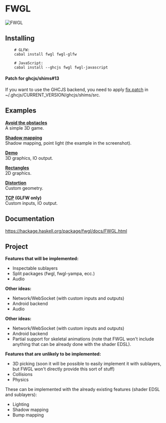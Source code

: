 FWGL
====

![FWGL](http://i.imgur.com/kWUvBCE.png)

Installing
----------

        # GLFW:
        cabal install fwgl fwgl-glfw

        # JavaScript:
        cabal install --ghcjs fwgl fwgl-javascript
        


#### Patch for ghcjs/shims#13

If you want to use the GHCJS backend, you need to apply
[fix.patch](https://github.com/ziocroc/FWGL/tree/master/fix.patch)
in ~/.ghcjs/CURRENT_VERSION/ghcjs/shims/src.

Examples
--------

**[Avoid the obstacles](http://ziocroc.github.io/FWGL/avoid)**  
A simple 3D game.

**[Shadow mapping](http://ziocroc.github.io/FWGL/shadow)**  
Shadow mapping, point light (the example in the screenshot).

**[Demo](http://ziocroc.github.io/FWGL/demo)**  
3D graphics, IO output.

**[Rectangles](http://ziocroc.github.io/FWGL/recur)**  
2D graphics.

**[Distortion](http://ziocroc.github.io/FWGL/distortion)**  
Custom geometry.

**[TCP](https://github.com/ziocroc/FWGL/tree/master/examples/io) (GLFW only)**  
Custom inputs, IO output.


Documentation
-------------

https://hackage.haskell.org/package/fwgl/docs/FWGL.html


Project
-------


**Features that will be implemented:**  

  * Inspectable sublayers
  * Split packages (fwgl, fwgl-yampa, ecc.) 
  * Audio

**Other ideas:**  
  * Network/WebSocket (with custom inputs and outputs)  
  * Android backend
  * Audio

**Other ideas:**  
  * Network/WebSocket (with custom inputs and outputs)  
  * Android backend
  * Partial support for skeletal animations (note that FWGL won't include anything that can be already done with the shader EDSL).

**Features that are unlikely to be implemented:**  
  * 3D picking (soon it will be possible to easily implement it with sublayers, but FWGL won't directly provide this sort of stuff)
  * Collisions
  * Physics

These can be implemented with the already existing features (shader EDSL and sublayers):  
  * Lighting
  * Shadow mapping
  * Bump mapping
